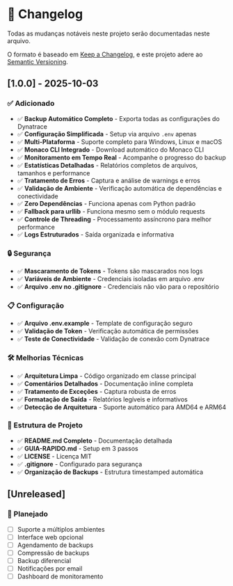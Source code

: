 # 📝 Changelog

Todas as mudanças notáveis neste projeto serão documentadas neste arquivo.

O formato é baseado em [Keep a Changelog](https://keepachangelog.com/pt-BR/1.0.0/),
e este projeto adere ao [Semantic Versioning](https://semver.org/spec/v2.0.0.html).

## [1.0.0] - 2025-10-03

### ✅ Adicionado
- ✅ **Backup Automático Completo** - Exporta todas as configurações do Dynatrace
- ✅ **Configuração Simplificada** - Setup via arquivo `.env` apenas
- ✅ **Multi-Plataforma** - Suporte completo para Windows, Linux e macOS
- ✅ **Monaco CLI Integrado** - Download automático do Monaco CLI
- ✅ **Monitoramento em Tempo Real** - Acompanhe o progresso do backup
- ✅ **Estatísticas Detalhadas** - Relatórios completos de arquivos, tamanhos e performance
- ✅ **Tratamento de Erros** - Captura e análise de warnings e erros
- ✅ **Validação de Ambiente** - Verificação automática de dependências e conectividade
- ✅ **Zero Dependências** - Funciona apenas com Python padrão
- ✅ **Fallback para urllib** - Funciona mesmo sem o módulo requests
- ✅ **Controle de Threading** - Processamento assíncrono para melhor performance
- ✅ **Logs Estruturados** - Saída organizada e informativa

### 🔒 Segurança
- ✅ **Mascaramento de Tokens** - Tokens são mascarados nos logs
- ✅ **Variáveis de Ambiente** - Credenciais isoladas em arquivo .env
- ✅ **Arquivo .env no .gitignore** - Credenciais não vão para o repositório

### 📋 Configuração
- ✅ **Arquivo .env.example** - Template de configuração seguro
- ✅ **Validação de Token** - Verificação automática de permissões
- ✅ **Teste de Conectividade** - Validação de conexão com Dynatrace

### 🛠️ Melhorias Técnicas
- ✅ **Arquitetura Limpa** - Código organizado em classe principal
- ✅ **Comentários Detalhados** - Documentação inline completa
- ✅ **Tratamento de Exceções** - Captura robusta de erros
- ✅ **Formatação de Saída** - Relatórios legíveis e informativos
- ✅ **Detecção de Arquitetura** - Suporte automático para AMD64 e ARM64

### 📁 Estrutura de Projeto
- ✅ **README.md Completo** - Documentação detalhada
- ✅ **GUIA-RAPIDO.md** - Setup em 3 passos
- ✅ **LICENSE** - Licença MIT
- ✅ **.gitignore** - Configurado para segurança
- ✅ **Organização de Backups** - Estrutura timestamped automática

## [Unreleased]
### 🚀 Planejado
- [ ] Suporte a múltiplos ambientes
- [ ] Interface web opcional
- [ ] Agendamento de backups
- [ ] Compressão de backups
- [ ] Backup diferencial
- [ ] Notificações por email
- [ ] Dashboard de monitoramento
